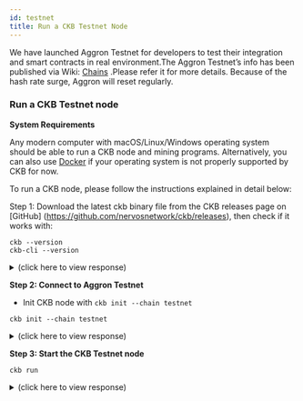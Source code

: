 ```yaml
---
id: testnet
title: Run a CKB Testnet Node
---
```


We have launched Aggron Testnet for developers to test their integration and smart contracts in real environment.The Aggron Testnet’s info has been published via Wiki:
[Chains](https://github.com/nervosnetwork/ckb/wiki/Chains) .Please refer it for more details. Because of the hash rate surge, Aggron will reset regularly.

### Run a CKB Testnet node

**System Requirements**

Any modern computer with macOS/Linux/Windows operating system should be able to run a CKB node and mining programs. Alternatively, you can also use [Docker](https://github.com/nervosnetwork/ckb/blob/develop/docs/run-ckb-with-docker.md) if your operating system is not properly supported by CKB for now.

To run a CKB node, please follow the instructions explained in detail below:

Step 1: Download the latest ckb binary file from the CKB releases page on [GitHub] (https://github.com/nervosnetwork/ckb/releases), then check if it works with:

```
ckb --version 
ckb-cli --version
```

<details>
<summary>(click here to view response)</summary>
```bash
ckb 0.32.1 (9ebc9ce 2020-05-29)
ckb-cli 0.32.0 (0fc435d 2020-05-22)
```
</details>

**Step 2: Connect to Aggron Testnet**

* Init CKB node with `ckb init --chain testnet`

```
ckb init --chain testnet
```

<details>
<summary>(click here to view response)</summary>
```bash
WARN: mining feature is disabled because of lacking the block assembler config options
Initialized CKB directory in /PATH/ckb_v0.32.1_x86_64-apple-darwin
create ckb.toml
create ckb-miner.toml
```
</details>

**Step 3: Start the CKB Testnet node**

```
ckb run
```
<details>
<summary>(click here to view response)</summary>
```bash
2020-06-05 18:23:10.086 +08:00 main INFO sentry  **Notice**: The ckb process will send stack trace to sentry on Rust panics. This is enabled by default before mainnet, which can be opted out by setting the option `dsn` to empty in the config file. The DSN is now https://dda4f353e15f4b62800d273a2afe70c2@sentry.nervos.org/4
2020-06-05 18:23:10.172 +08:00 main INFO main  Miner is disabled, edit ckb.toml to enable it
2020-06-05 18:23:10.176 +08:00 main INFO ckb-db  Initialize a new database
2020-06-05 18:23:10.263 +08:00 main INFO ckb-db  Init database version 20191127135521
2020-06-05 18:23:10.283 +08:00 main INFO ckb-memory-tracker  track current process: unsupported
2020-06-05 18:23:10.284 +08:00 main INFO main  ckb version: 0.32.1 (9ebc9ce 2020-05-29)
2020-06-05 18:23:10.284 +08:00 main INFO main  chain genesis hash: 0x10639e0895502b5688a6be8cf69460d76541bfa4821629d86d62ba0aae3f9606
2020-06-05 18:23:10.285 +08:00 main INFO ckb-network  Generate random key
2020-06-05 18:23:10.285 +08:00 main INFO ckb-network  write random secret key to "/PATH/ckb_v0.32.1_x86_64-apple-darwin/data/network/secret_key"
2020-06-05 18:23:10.296 +08:00 NetworkRuntime INFO ckb-network  p2p service event: ListenStarted { address: "/ip4/0.0.0.0/tcp/8115" }
2020-06-05 18:23:10.298 +08:00 NetworkRuntime INFO ckb-network  Listen on address: /ip4/0.0.0.0/tcp/8115/p2p/QmWpdvd65BhJV3KVyidSkGjd3SuTdCSNgk1WuRpnggMLWj
2020-06-05 18:23:10.303 +08:00 main INFO ckb-db  Initialize a new database
2020-06-05 18:23:10.336 +08:00 main INFO ckb-db  Init database version 20191201091330
2020-06-05 18:23:10.484 +08:00 NetworkRuntime INFO ckb-sync  SyncProtocol.connected peer=SessionId(1)
2020-06-05 18:23:10.484 +08:00 NetworkRuntime INFO ckb-relay  RelayProtocol(1).connected peer=SessionId(1)
2020-06-05 18:23:10.732 +08:00 NetworkRuntime INFO ckb-sync  Ignoring getheaders from peer=SessionId(1) because node is in initial block download
2020-06-05 18:23:10.927 +08:00 ChainService INFO ckb-chain  block: 1, hash: 0xd5ac7cf8c34a975bf258a34f1c2507638487ab71aa4d10a9ec73704aa3abf9cd, epoch: 0(1/1000), total_diff: 0x1800060, txs: 1

```
</details>
